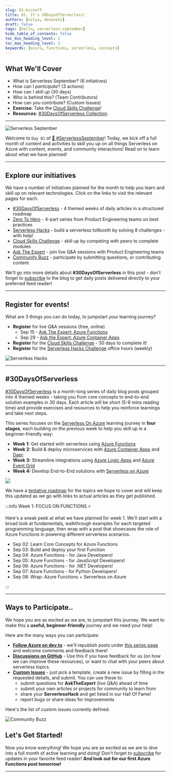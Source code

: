 ```yaml
---
slug: 01-kickoff
title: 01. It's 30DaysOfServerless!
authors: [nitya, devanshi]
draft: false
tags: [hello, serverless-september]
hide_table_of_contents: false
toc_min_heading_level: 2
toc_max_heading_level: 3
keywords: [azure, functions, serverless, concepts]
---
```


<head>
  <meta name="twitter:url" content="https://azure.github.io/Cloud-Native/blog/01-kickoff" />
  <meta name="twitter:title" content="#01 - It's 30DaysOfServerless!" />
  <meta name="twitter:description" content="Join #ServerlessSeptember as we kickoff #30DaysOfServerless with a look at @AzureFunctions and more. Visit https://aka.ms/serverless-september" />
  <meta name="twitter:image" content="https://azure.github.io/Cloud-Native/assets/images/post-kickoff-4a04995b44f0cc4a784fb4ab5e29cf7c.png" />
  <meta name="twitter:card" content="summary_large_image" />
  <meta name="twitter:creator" content="@nitya" />
  <meta name="twitter:site" content="@AzureStaticApps" /> 
</head>


## What We'll Cover
 * What is Serverless September? (6 initiatives)
 * How can I _participate_? (3 actions)
 * How can I _skill up_ (30 days)
 * Who is behind this? (Team Contributors)
 * How can _you_ contribute? (Custom Issues)
 * **Exercise**: Take the [Cloud Skills Challenge](https://docs.microsoft.com/learn/challenges?id=b950cd7a-d456-46ab-81ba-3bd1ad86dc1c&WT.mc_id=javascript-99907-ninarasi)!
 * **Resources**: [#30DaysOfServerless Collection](https://aka.ms/30DaysOfServerless/collection).

---

![Serverless September](../../static/img/banners/post-kickoff.png)


Welcome to `Day 01` of [🍂 #ServerlessSeptember](https://aka.ms/serverless-september)! Today, we kick off a full month of content and activities to skill you up on all things Serverless on Azure with content, events, and community interactions! Read on to learn about what we have planned!

---

## Explore our initiatives

We have a number of initiatives planned for the month to help you learn and skill up on relevant technologies. Click on the links to visit the relevant pages for each. 

* [#30DaysOfServerless](/serverless-september/30DaysOfServerless) - 4 themed weeks of daily articles in a structured roadmap
* [Zero To Hero](/serverless-september/ZeroToHero) - 4-part series from Product Engineering teams on best practices
* [Serverless Hacks](/serverless-september/ServerlessHacks) - build a serverless tollbooth by solving 8 challenges - with help!
* [Cloud Skills Challenge](/serverless-september/30DaysOfServerless) - skill up by competing with peers to complete modules
* [Ask The Expert](/serverless-september/AskTheExpert/) - join live Q&A sessions with Product Engineering teams
* [Community Buzz](https://github.com/Azure/Cloud-Native/issues/new/choose) - participate by submitting questions, or contributing content

We'll go into more details about **#30DaysOfServerless** in this post - don't forget to [subscribe](https://azure.github.io/Cloud-Native/blog/rss.xml) to the blog to get daily posts delivered directly to your preferred feed reader!

---

## Register for events!

What are 3 things you can do today, to jumpstart your learning journey?

 * **Register** for live Q&A sessions (free, online)
    - Sep 15 - [Ask The Expert: Azure Functions](https://reactor.microsoft.com/reactor/events/17000/)
    - Sep 29 - [Ask the Expert: Azure Container Apps](https://reactor.microsoft.com/reactor/events/17000/)
  * **Register** for the [Cloud Skills Challenge](https://docs.microsoft.com/learn/challenges?id=b950cd7a-d456-46ab-81ba-3bd1ad86dc1c&WT.mc_id=javascript-99907-ninarasi) - 30 days to complete it!
 * **Register** for the [Serverless Hacks Challenge](https://docs.microsoft.com/events/learn-events/reactor-serverlessseptember/?wt.mc_id=eventspg_16946_webpage_reactor&WT.mc_id=javascript-99907-ninarasi) office hours (weekly)

![Serverless Hacks](../../static/img/banners/serverless-hacks.png)

---

## #30DaysOfServerless

[#30DaysOfServerless](/serverless-september/30DaysOfServerless) is a month-long series of daily blog posts grouped into 4 themed weeks - taking you from core concepts to end-to-end solution examples in 30 days. Each article will be short (5-8 mins reading time) and provide exercises and resources to help you reinforce learnings and take next steps.

This series focuses on the [Serverless On Azure](https://azure.microsoft.com/solutions/serverless/?WT.mc_id=javascript-99907-ninarasi) learning journey in **four stages**, each building on the previous week to help you skill up in a beginner-friendly way:
 * **Week 1:** Get started with serverless using [Azure Functions](https://docs.microsoft.com/azure/azure-functions/functions-overview?WT.mc_id=javascript-99907-ninarasi) 
 * **Week 2:** Build & deploy microservices with [Azure Container Apps](https://docs.microsoft.com/azure/container-apps/overview?WT.mc_id=javascript-99907-ninarasi) and [Dapr](https://dapr.io/?WT.mc_id=javascript-99907-ninarasi).
 * **Week 3:** Streamline integrations using [Azure Logic Apps](https://docs.microsoft.com/azure/logic-apps/?WT.mc_id=javascript-99907-ninarasi) and [Azure Event Grid](https://docs.microsoft.com/azure/event-grid/overview?WT.mc_id=javascript-99907-ninarasi)
 * **Week 4:** Develop End-to-End solutions with [Serverless on Azure](https://azure.microsoft.com/solutions/serverless/?WT.mc_id=javascript-99907-ninarasi)

![](./img/banner.png)

We have a [tentative roadmap](/serverless-september/30DaysOfServerless) for the topics we hope to cover and will keep this updated as we go with links to actual articles as they get published.

:::info Week 1: FOCUS ON FUNCTIONS ⚡️

Here's a sneak peek at what we have planned for week 1. We'll start with a broad look at fundamentals, walkthrough examples for each targeted programming language, then wrap with a post that showcases the role of Azure Functions in powering different serverless scenarios.

 * Sep 02: Learn Core Concepts for Azure Functions
 * Sep 03: Build and deploy your first Function
 * Sep 04: Azure Functions - for Java Developers!
 * Sep 05: Azure Functions - for JavaScript Developers!
 * Sep 06: Azure Functions - for .NET Developers!
 * Sep 07: Azure Functions - for Python Developers!
 * Sep 08: Wrap: Azure Functions + Serverless on Azure

:::

---

## Ways to Participate..

We hope you are as excited as we are, to jumpstart this journey. We want to make this a **useful, beginner-friendly** journey and we need your help!

Here are the many ways you can participate:

* **[Follow Azure on dev.to](https://dev.to/azure)** - we'll republish posts under [this series page](https://dev.to/nitya/series/19576) and welcome comments and feedback there!
* **[Discussions on GitHub](https://github.com/Azure/Cloud-Native/discussions)** - Use this if you have feedback for us (on how we can improve these resources), or want to chat with your peers about serverless topics.
* **[Custom Issues](https://github.com/Azure/Cloud-Native/issues/new/choose)** - just pick a template, create a new issue by filling in the requested details, and submit. You can use these to:
    - submit questions for **AskTheExpert** (live Q&A) ahead of time
    - submit your own articles or projects for community to learn from
    - share your **ServerlessHack** and get listed in our Hall Of Fame!
    - report bugs or share ideas for improvements

Here's the list of custom issues currently defined.

![Community Buzz](./img/community-buzz.png)


## Let's Get Started!

Now you know everything! We hope you are as excited as we are to dive into a full month of active learning and doing! Don't forget to [subscribe](https://azure.github.io/Cloud-Native/blog/rss.xml?WT.mc_id=javascript-99907-ninarasi) for updates in your favorite feed reader! **And look out for our first Azure Functions post tomorrow!**


---